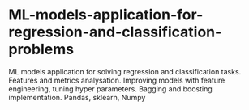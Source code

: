 # ML-models-application-for-regression-and-classification-problems
ML models application for solving regression and classification tasks. 
Features and metrics analysation. 
Improving models with feature engineering, tuning hyper parameters. 
Bagging and boosting implementation. 
Pandas, sklearn, Numpy
